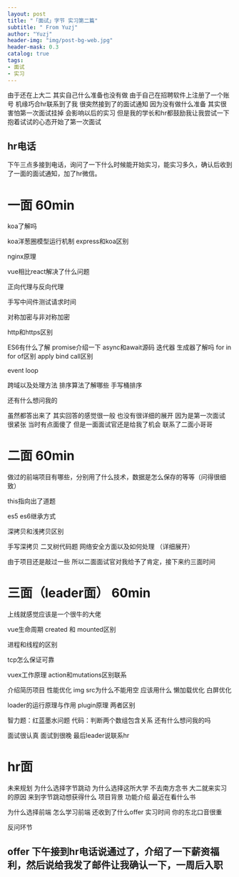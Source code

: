 ```yaml
---
layout: post
title: "「面试」字节 实习第二篇"
subtitle: " From Yuzj"
author: "Yuzj"
header-img: "img/post-bg-web.jpg"
header-mask: 0.3
catalog: true
tags:
- 面试
- 实习
---
```



由于还在上大二 其实自己什么准备也没有做 由于自己在招聘软件上注册了一个账号 机缘巧合hr联系到了我 很突然接到了的面试通知
因为没有做什么准备 其实很害怕第一次面试挂掉 会影响以后的实习 但是我的学长和hr都鼓励我让我尝试一下 抱着试试的心态开始了第一次面试

## hr电话

下午三点多接到电话，询问了一下什么时候能开始实习，能实习多久，确认后收到了一面的面试通知，加了hr微信。

# 一面 60min

koa了解吗

koa洋葱圈模型运行机制
express和koa区别

nginx原理

vue相比react解决了什么问题

正向代理与反向代理

手写中间件测试请求时间

对称加密与非对称加密

http和https区别

ES6有什么了解
promise介绍一下
async和await源码
迭代器 生成器了解吗
for in for of区别
apply bind call区别

event loop

跨域以及处理方法
排序算法了解哪些 
手写桶排序

还有什么想问我的

虽然都答出来了 其实回答的感觉很一般  也没有很详细的展开 因为是第一次面试 很紧张 当时有点面傻了 但是一面面试官还是给我了机会 联系了二面小哥哥

# 二面 60min

做过的前端项目有哪些，分别用了什么技术，数据是怎么保存的等等（问得很细致）

this指向出了道题

es5 es6继承方式

深拷贝和浅拷贝区别

手写深拷贝
二叉树代码题
网络安全方面以及如何处理 （详细展开）

由于项目还是敲过一些 所以二面面试官对我给予了肯定，接下来约三面时间

# 三面（leader面） 60min

上线就感觉应该是一个很牛的大佬

vue生命周期
created 和 mounted区别

进程和线程的区别

tcp怎么保证可靠

vuex工作原理
action和mutations区别联系

介绍简历项目
性能优化 
img src为什么不能用空 应该用什么
懒加载优化
白屏优化

loader的运行原理与作用
plugin原理 两者区别

智力题：红蓝墨水问题
代码：判断两个数组包含关系
还有什么想问我的吗

面试很认真 面试到很晚 最后leader说联系hr

# hr面

未来规划 
为什么选择字节跳动
为什么选择这所大学 不去南方念书
大二就来实习的原因
来到字节跳动想获得什么
项目背景 功能介绍
最近在看什么书

为什么选择前端
怎么学习前端
还收到了什么offer
实习时间
你的东北口音很重

反问环节

## offer 下午接到hr电话说通过了，介绍了一下薪资福利，然后说给我发了邮件让我确认一下，一周后入职